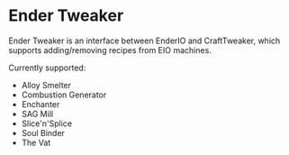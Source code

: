 # Ender Tweaker

Ender Tweaker is an interface between EnderIO and CraftTweaker, which supports adding/removing recipes from EIO machines.

Currently supported:
  - Alloy Smelter
  - Combustion Generator
  - Enchanter
  - SAG Mill
  - Slice'n'Splice
  - Soul Binder
  - The Vat